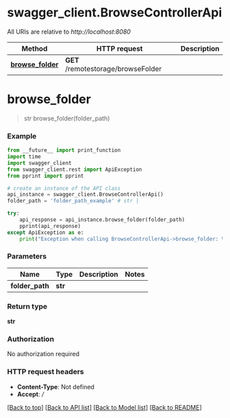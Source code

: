 # swagger_client.BrowseControllerApi

All URIs are relative to *http://localhost:8080*

Method | HTTP request | Description
------------- | ------------- | -------------
[**browse_folder**](BrowseControllerApi.md#browse_folder) | **GET** /remotestorage/browseFolder | 

# **browse_folder**
> str browse_folder(folder_path)



### Example
```python
from __future__ import print_function
import time
import swagger_client
from swagger_client.rest import ApiException
from pprint import pprint

# create an instance of the API class
api_instance = swagger_client.BrowseControllerApi()
folder_path = 'folder_path_example' # str | 

try:
    api_response = api_instance.browse_folder(folder_path)
    pprint(api_response)
except ApiException as e:
    print("Exception when calling BrowseControllerApi->browse_folder: %s\n" % e)
```

### Parameters

Name | Type | Description  | Notes
------------- | ------------- | ------------- | -------------
 **folder_path** | **str**|  | 

### Return type

**str**

### Authorization

No authorization required

### HTTP request headers

 - **Content-Type**: Not defined
 - **Accept**: */*

[[Back to top]](#) [[Back to API list]](../README.md#documentation-for-api-endpoints) [[Back to Model list]](../README.md#documentation-for-models) [[Back to README]](../README.md)

